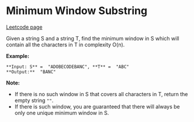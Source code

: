 # Minimum Window Substring
[Leetcode page](https://leetcode.com/problems/minimum-window-substring/description)

Given a string S and a string T, find the minimum window in S which will
contain all the characters in T in complexity O(n).

**Example:**

    
    
    **Input: S** =  "ADOBECODEBANC", **T** =  "ABC"
    **Output:**  "BANC"
    

**Note:**

  * If there is no such window in S that covers all characters in T, return the empty string `""`.
  * If there is such window, you are guaranteed that there will always be only one unique minimum window in S.

